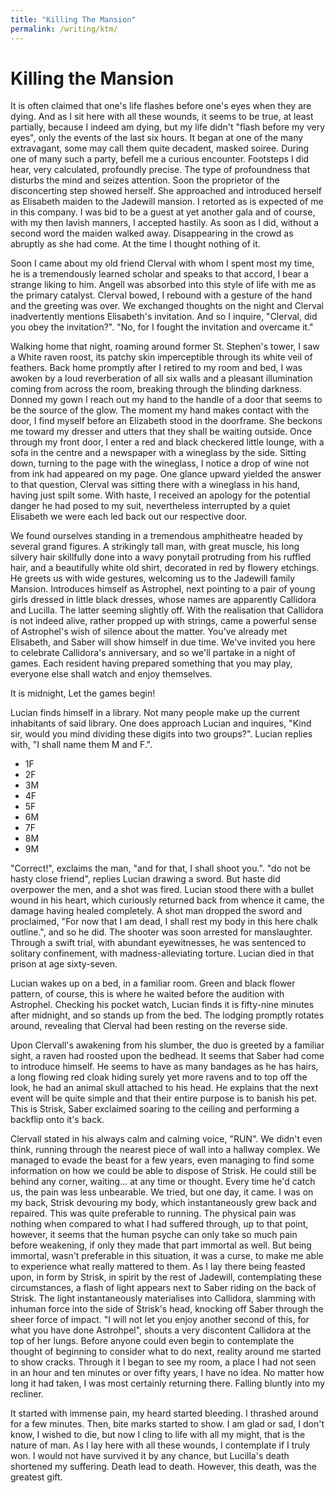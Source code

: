 ```yaml
---
title: "Killing The Mansion"
permalink: /writing/ktm/
---
```


# Killing the Mansion

It is often claimed that one's life flashes before one's eyes when they are dying. And as I sit here with all these wounds, it seems to be true, at least partially, because I indeed am dying, but my life didn't "flash before my very eyes", only the events of the last six hours. It began at one of the many extravagant, some may call them quite decadent, masked soiree. During one of many such a party, befell me a curious encounter. Footsteps I did hear, very calculated, profoundly precise. The type of profoundness that disturbs the mind and seizes attention. Soon the proprietor of the disconcerting step showed herself. She approached and introduced herself as Elisabeth maiden to the Jadewill mansion. I retorted as is expected of me in this company. I was bid to be a guest at yet another gala and of course, with my then lavish manners, I accepted hastily. As soon as I did, without a second word the maiden walked away. Disappearing in the crowd as abruptly as she had come. At the time I thought nothing of it.

Soon I came about my old friend Clerval with whom I spent most my time, he is a tremendously learned scholar and speaks to that accord, I bear a strange liking to him. Angell was absorbed into this style of life with me as the primary catalyst. Clerval bowed, I rebound with a gesture of the hand and the greeting was over. We exchanged thoughts on the night and Clerval inadvertently mentions Elisabeth's invitation. And so I inquire, "Clerval, did you obey the invitation?".
"No, for I fought the invitation and overcame it."

Walking home that night, roaming around former St. Stephen's tower, I saw a White raven roost, its patchy skin imperceptible through its white veil of feathers. Back home promptly after I retired to my room and bed, I was awoken by a loud reverberation of all six walls and a pleasant illumination coming from across the room, breaking through the blinding darkness. Donned my gown I reach out my hand to the handle of a door that seems to be the source of the glow. The moment my hand makes contact with the door, I find myself before an Elizabeth stood in the doorframe. She beckons me toward my dresser and utters that they shall be waiting outside. Once through my front door, I enter a red and black checkered little lounge, with a sofa in the centre and a newspaper with a wineglass by the side. Sitting down, turning to the page with the wineglass, I notice a drop of wine not from ink had appeared on my page. One glance upward yielded the answer to that question, Clerval was sitting there with a wineglass in his hand, having just spilt some. With haste, I received an apology for the potential danger he had posed to my suit, nevertheless interrupted by a quiet Elisabeth we were each led back out our respective door.

We found ourselves standing in a tremendous amphitheatre headed by several grand figures. A strikingly tall man, with great muscle, his long silvery hair skillfully done into a wavy ponytail protruding from his ruffled hair, and a beautifully white old shirt, decorated in red by flowery etchings. He greets us with wide gestures, welcoming us to the Jadewill family Mansion. Introduces himself as Astrophel, next pointing to a pair of young girls dressed in little black dresses, whose names are apparently Callidora and Lucilla. The latter seeming slightly off. With the realisation that Callidora is not indeed alive, rather propped up with strings, came a powerful sense of Astrophel's wish of silence about the matter. You've already met Elisabeth, and Saber will show himself in due time. We've invited you here to celebrate Callidora's anniversary, and so we'll partake in a night of games. Each resident having prepared something that you may play, everyone else shall watch and enjoy themselves.

It is midnight, Let the games begin!

Lucian finds himself in a library. Not many people make up the current inhabitants of said library. One does approach Lucian and inquires, "Kind sir, would you mind dividing these digits into two groups?". Lucian replies with, "I shall name them M and F.".

- 1F
- 2F
- 3M
- 4F
- 5F
- 6M
- 7F
- 8M
- 9M

"Correct!", exclaims the man, "and for that, I shall shoot you.". "do not be hasty close friend", replies Lucian drawing a sword. But haste did overpower the men, and a shot was fired. Lucian stood there with a bullet wound in his heart, which curiously returned back from whence it came, the damage having healed completely. A shot man dropped the sword and proclaimed, "For now that I am dead, I shall rest my body in this here chalk outline.", and so he did. The shooter was soon arrested for manslaughter. Through a swift trial, with abundant eyewitnesses, he was sentenced to solitary confinement, with madness-alleviating torture. Lucian died in that prison at age sixty-seven.

Lucian wakes up on a bed, in a familiar room. Green and black flower pattern, of course, this is where he waited before the audition with Astrophel. Checking his pocket watch, Lucian finds it is fifty-nine minutes after midnight, and so stands up from the bed. The lodging promptly rotates around, revealing that Clerval had been resting on the reverse side.

Upon Clervall's awakening from his slumber, the duo is greeted by a familiar sight, a raven had roosted upon the bedhead. It seems that Saber had come to introduce himself. He seems to have as many bandages as he has hairs, a long flowing red cloak hiding surely yet more ravens and to top off the look, he had an animal skull attached to his head. He explains that the next event will be quite simple and that their entire purpose is to banish his pet. This is Strisk, Saber exclaimed soaring to the ceiling and performing a backflip onto it's back.

Clervall stated in his always calm and calming voice, "RUN". We didn't even think, running through the nearest piece of wall into a hallway complex. We managed to evade the beast for a few years, even managing to find some information on how we could be able to dispose of Strisk. He could still be behind any corner, waiting... at any time or thought. Every time he'd catch us, the pain was less unbearable. We tried, but one day, it came. I was on my back, Strisk devouring my body, which instantaneously grew back and repaired. This was quite preferable to running. The physical pain was nothing when compared to what I had suffered through, up to that point, however, it seems that the human psyche can only take so much pain before weakening, if only they made that part immortal as well. But being immortal, wasn't preferable in this situation, it was a curse, to make me able to experience what really mattered to them. As I lay there being feasted upon, in form by Strisk, in spirit by the rest of Jadewill, contemplating these circumstances, a flash of light appears next to Saber riding on the back of Strisk. The light instantaneously materialises into Callidora, slamming with inhuman force into the side of Strisk's head, knocking off Saber through the sheer force of impact. "I will not let you enjoy another second of this, for what you have done Astrohpel", shouts a very discontent Callidora at the top of her lungs. Before anyone could even begin to contemplate the thought of beginning to consider what to do next, reality around me started to show cracks. Through it I began to see my room, a place I had not seen in an hour and ten minutes or over fifty years, I have no idea. No matter how long it had taken, I was most certainly returning there. Falling bluntly into my recliner.

It started with immense pain, my heard started bleeding. I thrashed around for a few minutes. Then, bite marks started to show. I am glad or sad, I don't know, I wished to die, but now I cling to life with all my might, that is the nature of man.
As I lay here with all these wounds, I contemplate if I truly won. I would not have survived it by any chance, but Lucilla's death shortened my suffering.
Death lead to death.
However, this death, was the greatest gift.
